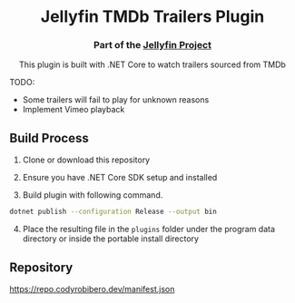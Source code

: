<h1 align="center">Jellyfin TMDb Trailers Plugin</h1>
<h3 align="center">Part of the <a href="https://jellyfin.media">Jellyfin Project</a></h3>

<p align="center">
This plugin is built with .NET Core to watch trailers sourced from TMDb
</p>

TODO:
- Some trailers will fail to play for unknown reasons
- Implement Vimeo playback

## Build Process

1. Clone or download this repository

2. Ensure you have .NET Core SDK setup and installed

3. Build plugin with following command.

```sh
dotnet publish --configuration Release --output bin
```
4. Place the resulting file in the `plugins` folder under the program data directory or inside the portable install directory

## Repository

https://repo.codyrobibero.dev/manifest.json